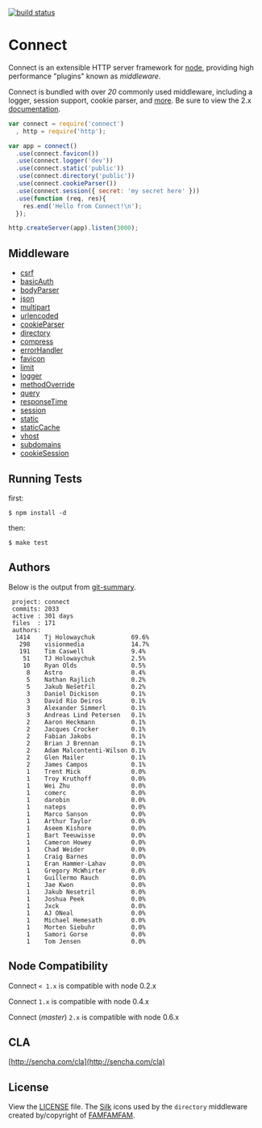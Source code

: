 [![build status](https://secure.travis-ci.org/senchalabs/connect.png)](http://travis-ci.org/senchalabs/connect)
# Connect

  Connect is an extensible HTTP server framework for [node](http://nodejs.org), providing high performance "plugins" known as _middleware_.

 Connect is bundled with over _20_ commonly used middleware, including
 a logger, session support, cookie parser, and [more](http://senchalabs.github.com/connect). Be sure to view the 2.x [documentation](http://senchalabs.github.com/connect/).

```js
var connect = require('connect')
  , http = require('http');

var app = connect()
  .use(connect.favicon())
  .use(connect.logger('dev'))
  .use(connect.static('public'))
  .use(connect.directory('public'))
  .use(connect.cookieParser())
  .use(connect.session({ secret: 'my secret here' }))
  .use(function (req, res){
    res.end('Hello from Connect!\n');
  });

http.createServer(app).listen(3000);
```

## Middleware

  - [csrf](http://www.senchalabs.org/connect/csrf.html)
  - [basicAuth](http://www.senchalabs.org/connect/basicAuth.html)
  - [bodyParser](http://www.senchalabs.org/connect/bodyParser.html)
  - [json](http://www.senchalabs.org/connect/json.html)
  - [multipart](http://www.senchalabs.org/connect/multipart.html)
  - [urlencoded](http://www.senchalabs.org/connect/urlencoded.html)
  - [cookieParser](http://www.senchalabs.org/connect/cookieParser.html)
  - [directory](http://www.senchalabs.org/connect/directory.html)
  - [compress](http://www.senchalabs.org/connect/compress.html)
  - [errorHandler](http://www.senchalabs.org/connect/errorHandler.html)
  - [favicon](http://www.senchalabs.org/connect/favicon.html)
  - [limit](http://www.senchalabs.org/connect/limit.html)
  - [logger](http://www.senchalabs.org/connect/logger.html)
  - [methodOverride](http://www.senchalabs.org/connect/methodOverride.html)
  - [query](http://www.senchalabs.org/connect/query.html)
  - [responseTime](http://www.senchalabs.org/connect/responseTime.html)
  - [session](http://www.senchalabs.org/connect/session.html)
  - [static](http://www.senchalabs.org/connect/static.html)
  - [staticCache](http://www.senchalabs.org/connect/staticCache.html)
  - [vhost](http://www.senchalabs.org/connect/vhost.html)
  - [subdomains](http://www.senchalabs.org/connect/subdomains.html)
  - [cookieSession](http://www.senchalabs.org/connect/cookieSession.html)

## Running Tests

first:

    $ npm install -d

then:

    $ make test

## Authors

 Below is the output from [git-summary](http://github.com/visionmedia/git-extras).


     project: connect
     commits: 2033
     active : 301 days
     files  : 171
     authors: 
      1414    Tj Holowaychuk          69.6%
       298    visionmedia             14.7%
       191    Tim Caswell             9.4%
        51    TJ Holowaychuk          2.5%
        10    Ryan Olds               0.5%
         8    Astro                   0.4%
         5    Nathan Rajlich          0.2%
         5    Jakub Nešetřil          0.2%
         3    Daniel Dickison         0.1%
         3    David Rio Deiros        0.1%
         3    Alexander Simmerl       0.1%
         3    Andreas Lind Petersen   0.1%
         2    Aaron Heckmann          0.1%
         2    Jacques Crocker         0.1%
         2    Fabian Jakobs           0.1%
         2    Brian J Brennan         0.1%
         2    Adam Malcontenti-Wilson 0.1%
         2    Glen Mailer             0.1%
         2    James Campos            0.1%
         1    Trent Mick              0.0%
         1    Troy Kruthoff           0.0%
         1    Wei Zhu                 0.0%
         1    comerc                  0.0%
         1    darobin                 0.0%
         1    nateps                  0.0%
         1    Marco Sanson            0.0%
         1    Arthur Taylor           0.0%
         1    Aseem Kishore           0.0%
         1    Bart Teeuwisse          0.0%
         1    Cameron Howey           0.0%
         1    Chad Weider             0.0%
         1    Craig Barnes            0.0%
         1    Eran Hammer-Lahav       0.0%
         1    Gregory McWhirter       0.0%
         1    Guillermo Rauch         0.0%
         1    Jae Kwon                0.0%
         1    Jakub Nesetril          0.0%
         1    Joshua Peek             0.0%
         1    Jxck                    0.0%
         1    AJ ONeal                0.0%
         1    Michael Hemesath        0.0%
         1    Morten Siebuhr          0.0%
         1    Samori Gorse            0.0%
         1    Tom Jensen              0.0%

## Node Compatibility

  Connect `< 1.x` is compatible with node 0.2.x


  Connect `1.x` is compatible with node 0.4.x


  Connect (_master_) `2.x` is compatible with node 0.6.x

## CLA

 [http://sencha.com/cla](http://sencha.com/cla)

## License

View the [LICENSE](https://github.com/senchalabs/connect/blob/master/LICENSE) file. The [Silk](http://www.famfamfam.com/lab/icons/silk/) icons used by the `directory` middleware created by/copyright of [FAMFAMFAM](http://www.famfamfam.com/).
